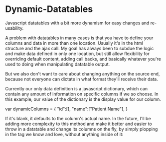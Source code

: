 # Dynamic-Datatables
Javascript datatables with a bit more dynamism for easy changes and re-usability.

A problem with datatables in many cases is that you have to define your columns and data in more than one location. 
Usually it's in the html structure and the ajax call. My goal has always been to subdue the logic and make data
defined in only one location, but still allow flexibility for overriding default content, adding call backs,
and basically whatever you're used to doing when manipulating datatable output.

But we also don't want to care about changing anything on the source end, because not everyone can dictate in what
format they'll receive their data.

Currently our only data definition is a javascript dictionary, which can contain any amount of information on specific
columns if we so choose. In this example, our value of the dictionary is the display value for our column.

var dynamicColumns = {
	"id":[],
	"name":["Patient Name"],
}

If it's blank, it defaults to the column's actual name. In the future, I'll be adding more complexity to this method
and make it better and easier to throw in a datatable and change its columns on the fly, by simply plopping in
the tag we know and love, without anything inside of it:

<table id="dataTable" class="display compact wrap" cellspacing="0" width="100%"></table>
